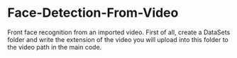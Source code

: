 # Face-Detection-From-Video
Front face recognition from an imported video.
First of all, create a DataSets folder and write the extension of the video you will upload into this folder to the video path in the main code.
